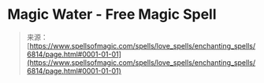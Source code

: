 <!--yml

category: 未分类

date: 2024-06-12 18:41:37

-->

# Magic Water - Free Magic Spell

> 来源：[https://www.spellsofmagic.com/spells/love_spells/enchanting_spells/6814/page.html#0001-01-01](https://www.spellsofmagic.com/spells/love_spells/enchanting_spells/6814/page.html#0001-01-01)
